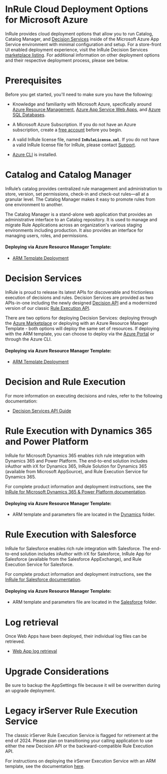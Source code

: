 InRule Cloud Deployment Options for Microsoft Azure
====
InRule provides cloud deployment options that allow you to run Catalog, Catalog Manager, and [Decision Services](https://docs.inrule.com/docs/introduction-to-decision-services) inside of the Microsoft Azure App Service environment with minimal configuration and setup. For a store-front UI enabled deployment experience, visit the InRule Decision Services [marketplace listing](https://azuremarketplace.microsoft.com/en-us/marketplace/apps/inruletechnology-1043512.inrule-execution). For additional information on other deployment options and their respective deployment process, please see below.

# Prerequisites

Before you get started, you'll need to make sure you have the following:

* Knowledge and familiarity with Microsoft Azure, specifically around [Azure Resource Management](https://docs.microsoft.com/en-us/azure/azure-resource-manager/), [Azure App Service Web Apps](https://docs.microsoft.com/en-us/azure/app-service/), and [Azure SQL Databases](https://docs.microsoft.com/en-us/azure/sql-database/).

* A Microsoft Azure Subscription. If you do not have an Azure subscription, create a [free account](https://azure.microsoft.com/en-us/free/) before you begin.

* A valid InRule license file, named __`InRuleLicense.xml`__. If you do not have a valid InRule license file for InRule, please contact [Support](mailto:support@inrule.com?subject=InRule®%20for%20Microsoft%20Azure%20-%20App%20Service%20Web%20Apps).

* [Azure CLI](https://docs.microsoft.com/en-us/cli/azure/install-azure-cli) is installed.


# Catalog and Catalog Manager

InRule’s catalog provides centralized rule management and administration to store, version, set permissions, check-in and check-out rules—all at a granular level. The Catalog Manager makes it easy to promote rules from one environment to another.

The Catalog Manager is a stand-alone web application that provides an administrative interface to an Catalog repository. It is used to manage and migrate Rule Applications across an organization's various staging environments including production. It also provides an interface for managing users, roles, and permissions.


#### Deploying via Azure Resource Manager Template:

* [ARM Template Deployment](doc/ircatalog-arm-template-deployment.md)


# Decision Services

InRule is proud to release its latest APIs for discoverable and frictionless execution of decisions and rules. Decision Services are provided as two APIs-in-one including the newly designed [Decision API](https://docs.inrule.com/docs/decision-api) and a modernized version of our classic [Rule Execution API](https://docs.inrule.com/docs/rule-execution-api).

There are two options for deploying Decision Services: deploying through the [Azure Marketplace](https://azuremarketplace.microsoft.com/en-us/marketplace/apps/inruletechnology-1043512.inrule-execution) or deploying with an Azure Resource Manager Template - both options will deploy the same set of resources. If deploying with the ARM template, you can choose to deploy via the [Azure Portal](https://portal.azure.com/#create/Microsoft.Template) or through the Azure CLI.

#### Deploying via Azure Resource Manager Template:

* [ARM Template Deployment](doc/decision-services-arm-template-deployment.md)

# Decision and Rule Execution
For more information on executing decisions and rules, refer to the following documentation:
* [Decision Services API Guide](https://docs.inrule.com/docs/introduction-to-decision-services)

# Rule Execution with Dynamics 365 and Power Platform

InRule for Microsoft Dynamics 365 enables rich rule integration with Dynamics 365 and Power Platform. The end-to-end solution includes irAuthor with irX for Dynamics 365, InRule Solution for Dynamics 365 (available from Microsoft AppSource), and Rule Execution Service for Dynamics 365.

For complete product information and deployment instructions, see the [InRule for Microsoft Dynamics 365 & Power Platform documentation](https://docs.inrule.com/docs/inrule-for-microsoft-dynamics-365-power-platform).

#### Deploying via Azure Resource Manager Template:

* ARM template and parameters file are located in the [Dynamics](Dynamics/) folder.

# Rule Execution with Salesforce

InRule for Salesforce enables rich rule integration with Salesforce. The end-to-end solution includes irAuthor with irX for Salesforce, InRule App for Salesforce (available from the Salesforce AppExchange), and Rule Execution Service for Salesforce.

For complete product information and deployment instructions, see the [InRule for Salesforce documentation](https://docs.inrule.com/docs/inrule-for-salesforce).

#### Deploying via Azure Resource Manager Template:

* ARM template and parameters file are located in the [Salesforce](Salesforce/) folder.

# Log retrieval
Once Web Apps have been deployed, their individual log files can be retrieved.

* [Web App log retrieval](doc/webapp-log-retrieval.md)

# Upgrade Considerations
Be sure to backup the AppSettings file because it will be overwritten during an upgrade deployment.

# Legacy irServer Rule Execution Service

The classic irServer Rule Execution Service is flagged for retirement at the end of 2024. Please plan on transitioning your calling application to use either the new Decision API or the backward-compatible Rule Execution API.

For instructions on deploying the irServer Execution Service with an ARM template, see the documentation [here](https://github.com/InRule/AzureAppServices/blob/master/doc/irserver-arm-template-deployment.md).